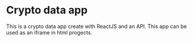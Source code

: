 # Crypto data app

This is a crypto data app create with ReactJS and an API.
This app can be used as an iframe in html progects.
